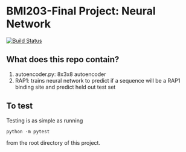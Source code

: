 # BMI203-Final Project: Neural Network

[![Build
Status](https://travis-ci.org/graciegordon/BMI203-Homework3.svg?branch=master)](https://travis-ci.org/graciegordon/FinalProject)

## What does this repo contain?
1. autoencoder.py: 8x3x8 autoencoder
2. RAP1: trains neural network to predict if a sequence will be a RAP1 binding site and predict held out test set

## To test
Testing is as simple as running

```
python -m pytest
```

from the root directory of this project.
